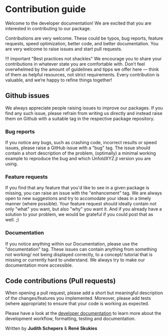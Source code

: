 # Contribution guide

Welcome to the developer documentation! We are excited that you are interested in contributing to our package.

Contributions are very welcome. These could be typos, bug reports, feature requests, speed optimization, better code, and better documentation. You are very welcome to raise issues and start pull requests.


!!! important "Best practices not shackles"
    We encourage you to share your contributions in whatever state you are comfortable with. Don’t feel overwhelmed by the amount of guidelines and tipps we offer here — think of them as helpful resources, not strict requirements. Every contribution is valuable, and we’re happy to refine things together! 



## Github issues
We always appreciate people raising issues to improve our packages. If you find any such issue, please refrain from writing us directly and instead raise them on Github with a suitable tag in the respective package repository.

### Bug reports
If you notice any bugs, such as crashing code, incorrect results or speed issues, please raise a GitHub issue with a "bug" tag. The issue should contain a short description of the problem, (optimally) a minimal working example to reproduce the bug and which UnfoldXYZ.jl version you are using.

### Feature requests
If you find that any feature that you'd like to see in a given package is missing, you can raise an issue with the "enhancement" tag. We are always open to new suggestions and try to accomodate your ideas in a timely manner (where possible). Your feature request should ideally contain not only "what" you want, but also "why" you want it. And if you already have a solution to your problem, we would be grateful if you could post that as well. ;)

### Documentation
If you notice anything within our Documentation, please use the "documentation" tag. These issues can contain anything from something not working/ not being displayed correctly, to a concept/ tutorial that is missing or currently hard to understand. We always try to make our documentation more accessible.

## Code contributions (Pull requests)
When opening a pull request, please add a short but meaningful description of the changes/features you implemented. Moreover, please add tests (where appropriate) to ensure that your code is working as expected.

Please have a look at the [developer documentation](developer.md) to learn more about the development workflow, formatting, testing and documentation.

Written by **Judith Schepers** & **René Skukies**
